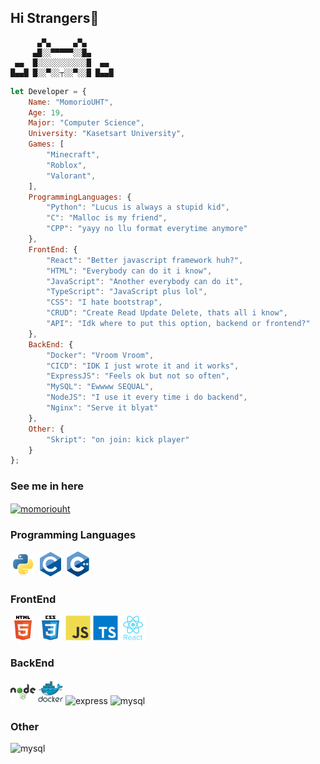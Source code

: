 ## Hi Strangers👋

          ▄▀▄     ▄▀▄
         ▄█░░▀▀▀▀▀░░█▄
     ▄▄  █░░░░░░░░░░░█  ▄▄
    █▄▄█ █░░▀░░┬░░▀░░█ █▄▄█

```js
let Developer = {
    Name: "MomorioUHT",
    Age: 19,
    Major: "Computer Science",
    University: "Kasetsart University",
    Games: [
        "Minecraft", 
        "Roblox", 
        "Valorant",
    ],
    ProgrammingLanguages: {
        "Python": "Lucus is always a stupid kid",
        "C": "Malloc is my friend",
        "CPP": "yayy no llu format everytime anymore"
    },
    FrontEnd: {
        "React": "Better javascript framework huh?",
        "HTML": "Everybody can do it i know",
        "JavaScript": "Another everybody can do it",
        "TypeScript": "JavaScript plus lol",
        "CSS": "I hate bootstrap",
        "CRUD": "Create Read Update Delete, thats all i know",
        "API": "Idk where to put this option, backend or frontend?"
    },
    BackEnd: {
        "Docker": "Vroom Vroom",
        "CICD": "IDK I just wrote it and it works",
        "ExpressJS": "Feels ok but not so often",
        "MySQL": "Ewwww SEQUAL",
        "NodeJS": "I use it every time i do backend",
        "Nginx": "Serve it blyat"
    },
    Other: {
        "Skript": "on join: kick player"
    }
};
```

<h3 align="left">See me in here</h3>
<p align="left">
<a href="https://instagram.com/momoriouht" target="blank"><img align="center" src="https://raw.githubusercontent.com/rahuldkjain/github-profile-readme-generator/master/src/images/icons/Social/instagram.svg" alt="momoriouht" height="30" width="40" /></a>
</p>

<h3 align="left">Programming Languages</h3>
<p align="left"> 
<img src="https://raw.githubusercontent.com/devicons/devicon/master/icons/python/python-original.svg" alt="python" width="40" height="40"/>
<img src="https://raw.githubusercontent.com/devicons/devicon/master/icons/c/c-original.svg" alt="c" width="40" height="40"/> 
<img src="https://raw.githubusercontent.com/devicons/devicon/master/icons/cplusplus/cplusplus-original.svg" alt="cplusplus" width="40" height="40"/>

<h3 align="left">FrontEnd</h3>
<p align="left"> 
<img src="https://raw.githubusercontent.com/devicons/devicon/master/icons/html5/html5-original-wordmark.svg" alt="html5" width="40" height="40"/>
<img src="https://raw.githubusercontent.com/devicons/devicon/master/icons/css3/css3-original-wordmark.svg" alt="css3" width="40" height="40"/>
<img src="https://raw.githubusercontent.com/devicons/devicon/master/icons/javascript/javascript-original.svg" alt="javascript" width="40" height="40"/>
<img src="https://raw.githubusercontent.com/devicons/devicon/master/icons/typescript/typescript-original.svg" alt="typescript" width="40" height="40"/> 
<img src="https://raw.githubusercontent.com/devicons/devicon/master/icons/react/react-original-wordmark.svg" alt="react" width="40" height="40"/> 

<h3 align="left">BackEnd</h3>
<p align="left"> 
<img src="https://raw.githubusercontent.com/devicons/devicon/master/icons/nodejs/nodejs-original-wordmark.svg" alt="nodejs" width="40" height="40"/> 
<img src="https://raw.githubusercontent.com/devicons/devicon/master/icons/docker/docker-original-wordmark.svg" alt="docker" width="40" height="40"/>
<img src="https://ajeetchaulagain.com/static/7cb4af597964b0911fe71cb2f8148d64/87351/express-js.png" alt="express" width="40" height="40"/> 
<img src="https://futuresolutionsonline.co.uk/wp-content/uploads/2023/04/mySQL-logo.png" alt="mysql" width="40" height="40"/>

<h3 align="left">Other</h3>
<p align="left"> 
<img src="https://avatars.githubusercontent.com/u/39464898?s=200&v=4" alt="mysql" width="40" height="40"/>
